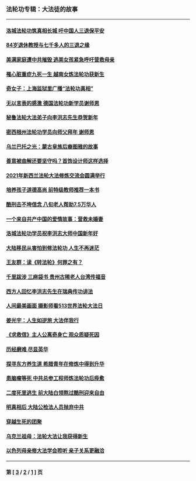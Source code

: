 ### 法轮功专辑：大法徒的故事
---
#### [洛城法轮功筑真相长城 吁中国人三退保平安](../../pages/nf1147481/n13892471.md?01020430) 
#### [84岁退休教授与七千多人的三退之缘](../../pages/nf1147481/n13796650.md?01020430) 
#### [美满家庭遭中共摧毁 逃美女孩紧急呼吁营救母亲](../../pages/nf1147481/n13792859.md?01020430) 
#### [罹心脏重症九死一生 越南女炼法轮功获新生](../../pages/nf1147481/n13732766.md?01020430) 
#### [奇女子：上海监狱里广播“法轮功真相”](../../pages/nf1147481/n13726443.md?01020430) 
#### [无以言表的感激 德国法轮功新学员谢师恩](../../pages/nf1147481/n13543790.md?01020430) 
#### [秘鲁法轮大法弟子向李洪志先生恭贺新年](../../pages/nf1147481/n13540182.md?01020430) 
#### [密西根州法轮功学员向师父拜年 谢师恩](../../pages/nf1147481/n13538183.md?01020430) 
#### [乌兰巴托之光：蒙古皇族后裔图雅的故事](../../pages/nf1147481/n13155759.md?01020430) 
#### [善意被曲解还要坚守吗？首饰设计师这样选择](../../pages/nf1147481/n13077575.md?01020430) 
#### [2021年新西兰法轮大法修炼交流会圆满举行](../../pages/nf1147481/n13033149.md?01020430) 
#### [培养孩子道德高尚 前特级教师推荐一本书](../../pages/nf1147481/n12938640.md?01020430) 
#### [酷刑击不垮信念 八旬老人帮助7.5万华人](../../pages/nf1147481/n12880712.md?01020430) 
#### [一个来自共产中国的爱情故事：营救未婚妻](../../pages/nf1147481/n12778386.md?01020430) 
#### [洛城法轮功学员祝李洪志大师中国新年好](../../pages/nf1147481/n12724685.md?01020430) 
#### [大陆移民从害怕到修法轮功 人生不再迷茫](../../pages/nf1147481/n12414325.md?01020430) 
#### [王友群：读《转法轮》何罪之有？](../../pages/nf1147481/n12408647.md?01020430) 
#### [千里跋涉 三麻袋书 贵州古稀老人台湾传福音](../../pages/nf1147481/n12198750.md?01020430) 
#### [西方人回忆李洪志先生在瑞典传功讲法](../../pages/nf1147481/n12099607.md?01020430) 
#### [人间最美画面 摄影师看513世界法轮大法日](../../pages/nf1147481/n12094118.md?01020430) 
#### [姜光宇：人生如逆旅 大法伴我行](../../pages/nf1147481/n12088664.md?01020430) 
#### [《求救信》主人公离奇身亡 观众质疑死因](../../pages/nf1147481/n11845215.md?01020430) 
#### [历经磨难 尽显英华](../../pages/nf1147481/n11723297.md?01020430) 
#### [探寻东方养生道 希腊青年在修炼中得到升华](../../pages/nf1147481/n11494502.md?01020430) 
#### [患脑瘤等死 中共总参工程师炼法轮功后痊愈](../../pages/nf1147481/n11466682.md?01020430) 
#### [二度死里逃生 前大陆白领熬过酷刑迎来自由](../../pages/nf1147481/n11368594.md?01020430) 
#### [明真相后 大陆公检法人员抛弃中共](../../pages/nf1147481/n11358618.md?01020430) 
#### [穿越生死的团聚](../../pages/nf1147481/n11258922.md?01020430) 
#### [乌克兰祖母：法轮大法让我获得新生](../../pages/nf1147481/n11269457.md?01020430) 
#### [以色列母亲修大法学会聆听 亲子关系更融洽](../../pages/nf1147481/n11268195.md?01020430) 

---
#### 第 [ [3](./3.md?01020430) / [2](./2.md?01020430) / [1](./1.md?01020430) ] 页
